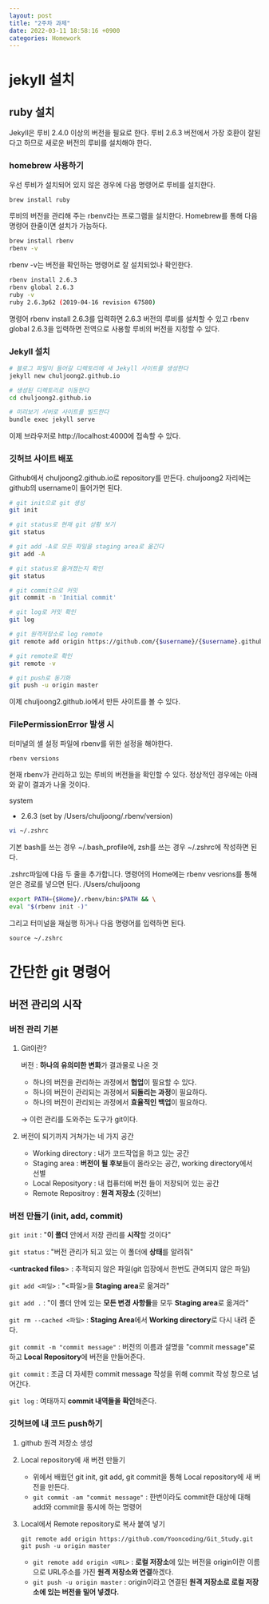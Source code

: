 ```yaml
---
layout: post
title: "2주차 과제"
date: 2022-03-11 18:58:16 +0900
categories: Homework
---
```


# jekyll 설치

## ruby 설치

Jekyll은 루비 2.4.0 이상의 버전을 필요로 한다. 루비 2.6.3 버전에서 가장 호환이 잘된다고 하므로 새로운 버전의 루비를 설치해야 한다.

### homebrew 사용하기

우선 루비가 설치되어 있지 않은 경우에 다음 명령어로 루비를 설치한다.

```bash
brew install ruby
```

루비의 버전을 관리해 주는 rbenv라는 프로그램을 설치한다. Homebrew를 통해 다음 명령어 한줄이면 설치가 가능하다.

```bash
brew install rbenv
rbenv -v
```

rbenv -v는 버전을 확인하는 명령어로 잘 설치되었나 확인한다.

```bash
rbenv install 2.6.3
rbenv global 2.6.3
ruby -v
ruby 2.6.3p62 (2019-04-16 revision 67580)
```

명령어 rbenv install 2.6.3를 입력하면 2.6.3 버전의 루비를 설치할 수 있고 rbenv global 2.6.3을 입력하면 전역으로 사용할 루비의 버전을 지정할 수 있다.

### Jekyll 설치

```bash
# 블로그 파일이 들어갈 디렉토리에 새 Jekyll 사이트를 생성한다
jekyll new chuljoong2.github.io

# 생성된 디렉토리로 이동한다
cd chuljoong2.github.io

# 미리보기 서버로 사이트를 빌드한다
bundle exec jekyll serve
```

이제 브라우저로 http://localhost:4000에 접속할 수 있다.

### 깃허브 사이트 배포

Github에서 chuljoong2.github.io로 repository를 만든다. chuljoong2 자리에는 github의 username이 들어가면 된다.

```bash
# git init으로 git 생성
git init

# git status로 현재 git 상황 보기
git status

# git add -A로 모든 파일을 staging area로 옮긴다
git add -A

# git status로 옮겨졌는지 확인
git status

# git commit으로 커밋
git commit -m 'Initial commit'

# git log로 커밋 확인
git log

# git 원격저장소로 log remote
git remote add origin https://github.com/{$username}/{$username}.github.io.git

# git remote로 확인
git remote -v

# git push로 동기화
git push -u origin master
```

이제 chuljoong2.github.io에서 만든 사이트를 볼 수 있다.

### **FilePermissionError 발생 시**

터미널의 셸 설정 파일에 rbenv를 위한 설정을 해야한다.

```bash
rbenv versions
```

현재 rbenv가 관리하고 있는 루비의 버전들을 확인할 수 있다. 정상적인 경우에는 아래와 같이 결과가 나올 것이다.

system

- 2.6.3 (set by /Users/chuljoong/.rbenv/version)

```bash
vi ~/.zshrc
```

기본 bash를 쓰는 경우 ~/.bash_profile에, zsh를 쓰는 경우 ~/.zshrc에 작성하면 된다.

.zshrc파일에 다음 두 줄을 추가합니다. 명령어의 Home에는 rbenv vesrions를 통해 얻은 경로를 넣으면 된다. /Users/chuljoong

```bash
export PATH={$Home}/.rbenv/bin:$PATH && \
eval "$(rbenv init -)"
```

그리고 터미널을 재실행 하거나 다음 명령어를 입력하면 된다.

```
source ~/.zshrc
```

# 간단한 git 명령어

## 버전 관리의 시작

### 버전 관리 기본

1. Git이란?

   버전 : **하나의 유의미한 변화**가 결과물로 나온 것

   - 하나의 버전을 관리하는 과정에서 **협업**이 필요할 수 있다.
   - 하나의 버전이 관리되는 과정에서 **되돌리는 과정**이 필요하다.
   - 하나의 버전이 관리되는 과정에서 **효율적인 백업**이 필요하다.

   → 이런 관리를 도와주는 도구가 git이다.

2. 버전이 되기까지 거쳐가는 네 가지 공간
   - Working directory : 내가 코드작업을 하고 있는 공간
   - Staging area : **버전이 될 후보**들이 올라오는 공간, working directory에서 선별
   - Local Reposityory : 내 컴퓨터에 버전 들이 저장되어 있는 공간
   - Remote Repositroy : **원격 저장소** (깃허브)

### 버전 만들기 (init, add, commit)

`git init` : "**이 폴더** 안에서 저장 관리를 **시작**할 것이다"

`git status` : "버전 관리가 되고 있는 이 폴더에 **상태**를 알려줘"

<**untracked files**> : 추적되지 않은 파일(git 입장에서 한번도 관여되지 않은 파일)

`git add <파일>` : "<파일>을 **Staging area**로 옮겨라"

`git add .` : "이 폴더 안에 있는 **모든 변경 사항들**을 모두 **Staging area**로 옮겨라"

`git rm --cached <파일>` : **Staging Area**에서 **Working directory**로 다시 내려 준다.

`git commit -m "commit message"` : 버전의 이름과 설명을 "commit message"로 하고 **Local Repository**에 버전을 만들어준다.

`git commit` : 조금 더 자세한 commit message 작성을 위해 commit 작성 창으로 넘어간다.

`git log` : 여태까지 **commit 내역들을 확인**해준다.

### 깃허브에 내 코드 push하기

1. github 원격 저장소 생성
2. Local repository에 새 버전 만들기
   - 위에서 배웠던 git init, git add, git commit을 통해 Local repository에 새 버전을 만든다.
   - `git commit -am "commit message"` : 한번이라도 commit한 대상에 대해 add와 commit을 동시에 하는 명령어
3. Local에서 Remote repository로 복사 붙여 넣기

   ```
   git remote add origin https://github.com/Yooncoding/Git_Study.git
   git push -u origin master
   ```

   - `git remote add origin <URL>` : **로컬 저장소**에 있는 버전을 origin이란 이름으로 URL주소를 가진 **원격 저장소와 연결**하겠다.
   - `git push -u origin master` : origin이라고 연결된 **원격 저장소로 로컬 저장소에 있는 버전을 밀어 넣겠다.**
